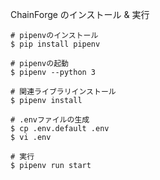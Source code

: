 ChainForge のインストール & 実行
```
# pipenvのインストール
$ pip install pipenv

# pipenvの起動
$ pipenv --python 3

# 関連ライブラリインストール
$ pipenv install

# .envファイルの生成
$ cp .env.default .env
$ vi .env

# 実行
$ pipenv run start
```
